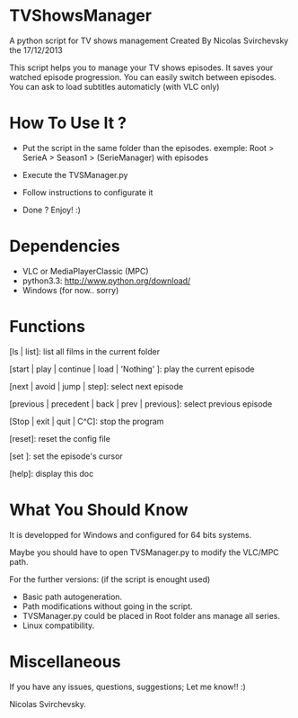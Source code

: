 TVShowsManager
============

A python script for TV shows management
Created By Nicolas Svirchevsky the 17/12/2013

This script helps you to manage your TV shows episodes.
It saves your watched episode progression.
You can easily switch between episodes.
You can ask to load subtitles automaticly (with VLC only)

How To Use It ?
============

- Put the script in the same folder than the episodes.
  exemple: Root > SerieA > Season1 > (SerieManager) with episodes

- Execute the TVSManager.py

- Follow instructions to configurate it

- Done ? Enjoy! :)

Dependencies
============

- VLC or MediaPlayerClassic (MPC)
- python3.3: http://www.python.org/download/
- Windows (for now.. sorry)

Functions
============

[ls | list]: list all films in the current folder

[start | play | continue | load | 'Nothing' ]: play the current episode

[next | avoid | jump | step]: select next episode

[previous | precedent | back | prev | previous]: select previous episode

[Stop | exit | quit | C^C]: stop the program

[reset]: reset the config file

[set <integer>]: set the episode's cursor

[help]: display this doc

What You Should Know
============

It is developped for Windows and configured for 64 bits systems.

Maybe you should have to open TVSManager.py to modify the VLC/MPC path.

For the further versions: (if the script is enought used)
- Basic path autogeneration.
- Path modifications without going in the script.
- TVSManager.py could be placed in Root folder ans manage all series.
- Linux compatibility.

Miscellaneous
=============

If you have any issues, questions, suggestions;
Let me know!! :)

Nicolas Svirchevsky.
